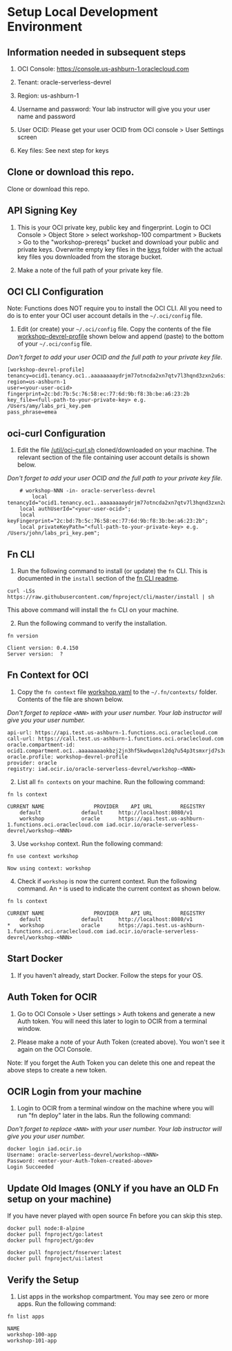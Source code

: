 #  Setup Local Development Environment

## Information needed in subsequent steps

1. OCI Console: https://console.us-ashburn-1.oraclecloud.com

2. Tenant: oracle-serverless-devrel

3. Region: us-ashburn-1

4. Username and password: Your lab instructor will give you your user name and password

5. User OCID: Please get your user OCID from OCI console > User Settings screen

6. Key files: See next step for keys 

## Clone or download this repo.

Clone or download this repo.


## API Signing Key 

1. This is your OCI private key, public key and fingerprint. Login to OCI Console > Object Store > select workshop-100 compartment > Buckets > Go to the "workshop-prereqs" bucket and download your public and private keys. Overwrite empty key files in the [keys](keys) folder with the actual key files you downloaded from the storage bucket.

2. Make a note of the full path of your private key file.


## OCI CLI Configuration

Note: Functions does NOT require you to install the OCI CLI. All you need to do is to enter your OCI user account details in the `~/.oci/config` file.

1. Edit (or create) your `~/.oci/config` file. Copy the contents of the file [workshop-devrel-profile](util/workshop-devrel-profile) shown below and append (paste) to the bottom of your `~/.oci/config` file.

*Don't forget to add your user OCID and the full path to your private key file.*

```
[workshop-devrel-profile]
tenancy=ocid1.tenancy.oc1..aaaaaaaaydrjm77otncda2xn7qtv7l3hqnd3zxn2u6siwdhniibwfv4wwhta
region=us-ashburn-1
user=<your-user-ocid>
fingerprint=2c:bd:7b:5c:76:58:ec:77:6d:9b:f8:3b:be:a6:23:2b
key_file=<full-path-to-your-private-key> e.g. /Users/amy/labs_pri_key.pem
pass_phrase=emea
```

## oci-curl Configuration

1. Edit the file [/util/oci-curl.sh](/util/oci-curl.sh) cloned/downloaded on your machine. The relevant section of the file containing user account details is shown below. 

*Don't forget to add your user OCID and the full path to your private key file.*

```
	# workshop-NNN -in- oracle-serverless-devrel
        local tenancyId="ocid1.tenancy.oc1..aaaaaaaaydrjm77otncda2xn7qtv7l3hqnd3zxn2u6siwdhniibwfv4wwhta";
	local authUserId="<your-user-ocid>";
	local keyFingerprint="2c:bd:7b:5c:76:58:ec:77:6d:9b:f8:3b:be:a6:23:2b";
	local privateKeyPath="<full-path-to-your-private-key> e.g. /Users/john/labs_pri_key.pem";
```


## Fn CLI

1. Run the following command to install (or update) the `fn` CLI. This is documented in the `install` section of the [fn CLI readme](https://github.com/fnproject/cli/blob/master/README.md#install). 

``` 
curl -LSs https://raw.githubusercontent.com/fnproject/cli/master/install | sh
```

This above command will install the `fn` CLI on your machine. 

2. Run the following command to verify the installation.

```
fn version

Client version: 0.4.150
Server version:  ?
```

## Fn Context for OCI 

1. Copy the `fn context` file [workshop.yaml](util/workshop.yaml) to the `~/.fn/contexts/` folder. Contents of the file are shown below. 

*Don't forget to replace `<NNN>` with your user number. Your lab instructor will give you your user number.*

```
api-url: https://api.test.us-ashburn-1.functions.oci.oraclecloud.com
call-url: https://call.test.us-ashburn-1.functions.oci.oraclecloud.com
oracle.compartment-id: ocid1.compartment.oc1..aaaaaaaaokbzj2jn3hf5kwdwqoxl2dq7u54p3tsmxrjd7s3uu7x23tkegiua
oracle.profile: workshop-devrel-profile
provider: oracle
registry: iad.ocir.io/oracle-serverless-devrel/workshop-<NNN>
```

2. List all `fn contexts` on your machine. Run the following command:

```
fn ls context

CURRENT	NAME				PROVIDER	API URL			REGISTRY
	default				default		http://localhost:8080/v1
	workshop			oracle		https://api.test.us-ashburn-1.functions.oci.oraclecloud.com	iad.ocir.io/oracle-serverless-devrel/workshop-<NNN>
```

3. Use `workshop` context. Run the following command:

```
fn use context workshop

Now using context: workshop
```

4. Check if `workshop` is now the current context. Run the following command. An `*` is used to indicate the current context as shown below.

```
fn ls context

CURRENT	NAME				PROVIDER	API URL			REGISTRY
	default				default		http://localhost:8080/v1
*	workshop			oracle		https://api.test.us-ashburn-1.functions.oci.oraclecloud.com	iad.ocir.io/oracle-serverless-devrel/workshop-<NNN>
```

## Start Docker

1. If you haven't already, start Docker. Follow the steps for your OS.

## Auth Token for OCIR

1. Go to OCI Console > User settings > Auth tokens and generate a new Auth token. You will need this later to login to OCIR from a terminal window. 

2. Please make a note of your Auth Token (created above). You won't see it again on the OCI Console.

Note: If you forget the Auth Token you can delete this one and repeat the above steps to create a new token.

## OCIR Login from your machine 

1. Login to OCIR from a terminal window on the machine where you will run "fn deploy" later in the labs. Run the following command:

*Don't forget to replace `<NNN>` with your user number. Your lab instructor will give you your user number.*

```
docker login iad.ocir.io
Username: oracle-serverless-devrel/workshop-<NNN>
Password: <enter-your-Auth-Token-created-above>
Login Succeeded
```

## Update Old Images (ONLY if you have an OLD Fn setup on your machine)

If you have never played with open source Fn before you can skip this step.

```
docker pull node:8-alpine
docker pull fnproject/go:latest
docker pull fnproject/go:dev
```

```
docker pull fnproject/fnserver:latest
docker pull fnproject/ui:latest
```

## Verify the Setup

1. List apps in the workshop compartment. You may see zero or more apps. Run the following command:

```
fn list apps
 
NAME
workshop-100-app
workshop-101-app
```

